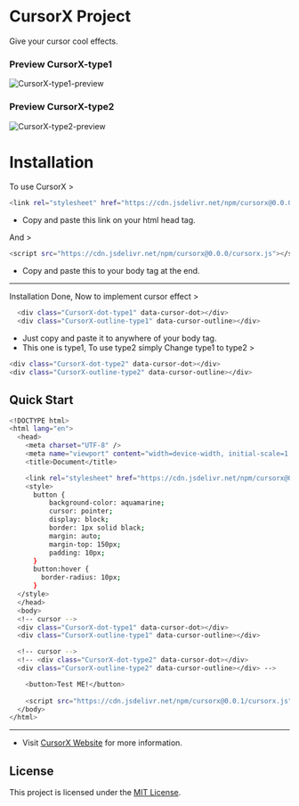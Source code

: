 # CursorX Project
Give your cursor cool effects.

### Preview CursorX-type1

![CursorX-type1-preview](https://ik.imagekit.io/iamovi/CursorX/CursorX-type1-preview.gif?updatedAt=1700823392044)

### Preview CursorX-type2

![CursorX-type2-preview](https://ik.imagekit.io/iamovi/CursorX/CursorX-type2-preview.gif?updatedAt=1700823375495)

# Installation

To use CursorX >
```bash
<link rel="stylesheet" href="https://cdn.jsdelivr.net/npm/cursorx@0.0.0/cursorx-style.css">
```
- Copy and paste this link on your html head tag.

And >
```bash
<script src="https://cdn.jsdelivr.net/npm/cursorx@0.0.0/cursorx.js"></script>
```
- Copy and paste this to your body tag at the end.
---
Installation Done, Now to implement cursor effect > 
```bash
  <div class="CursorX-dot-type1" data-cursor-dot></div>
  <div class="CursorX-outline-type1" data-cursor-outline></div>
```
- Just copy and paste it to anywhere of your body tag.
- This one is type1, To use type2 simply Change type1 to type2 >
```bash
<div class="CursorX-dot-type2" data-cursor-dot></div>
<div class="CursorX-outline-type2" data-cursor-outline></div>
```
## Quick Start
```bash
<!DOCTYPE html>
<html lang="en">
  <head>
    <meta charset="UTF-8" />
    <meta name="viewport" content="width=device-width, initial-scale=1.0" />
    <title>Document</title>

    <link rel="stylesheet" href="https://cdn.jsdelivr.net/npm/cursorx@0.0.1/cursorx-style.css">    
    <style>
      button {
          background-color: aquamarine;
          cursor: pointer;
          display: block;
          border: 1px solid black;
          margin: auto;
          margin-top: 150px;
          padding: 10px;
      }
      button:hover {
        border-radius: 10px;
      }
  </style>
  </head>
  <body>
  <!-- cursor -->
  <div class="CursorX-dot-type1" data-cursor-dot></div>
  <div class="CursorX-outline-type1" data-cursor-outline></div>

  <!-- cursor -->
  <!-- <div class="CursorX-dot-type2" data-cursor-dot></div>
  <div class="CursorX-outline-type2" data-cursor-outline></div> -->

    <button>Test ME!</button>
    
    <script src="https://cdn.jsdelivr.net/npm/cursorx@0.0.1/cursorx.js"></script>
  </body>
</html>
```

---

- Visit [CursorX Website](https://iamovi.github.io/CursorX/) for more information.

## License

This project is licensed under the [MIT License](LICENSE).